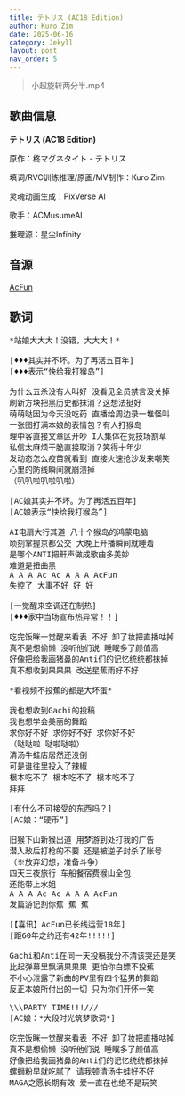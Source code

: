 ```yaml
---
title: テトリス (AC18 Edition)
author: Kuro Zim
date: 2025-06-16
category: Jekyll
layout: post
nav_order: 5
---
```


> 小超旋转两分半.mp4

## 歌曲信息

**テトリス (AC18 Edition)**

原作：柊マグネタイト - テトリス

填词/RVC训练推理/原画/MV制作：Kuro Zim

灵魂动画生成：PixVerse AI

歌手：ACMusumeAI

推理源：星尘Infinity

## 音源

[AcFun](https://www.acfun.cn/v/ac47400364)

## 歌词

<pre>
*站娘大大大！没错，大大大！*

[♦♦♦其实并不坏。为了再活五百年]
[♦♦♦表示“快给我打猴岛”]

为什么五杀没有人叫好 没看见全员禁言没关掉
刷新方块把黑历史都抹消？这想法挺好
萌萌哒因为今天没吃药 直播给周边录一堆怪叫
一张图打满本娘的表情包？有人打猴岛
理中客直接文章区开吵 I人集体在竞技场割草
私信太麻烦干脆直接取消？笑得十年少
发动态怎么疫苗就看到 直接火速抢沙发来嘲笑
心里的防线瞬间就崩溃掉
（叭叭啦叭啦叭啦）

[AC娘其实并不坏。为了再活五百年]
[AC娘表示“快给我打猴岛”]

AI电扇大行其道 八十个猴岛的鸿蒙电脑
顷刻掌握京都公交 大晚上开播瞬间就睡着
是哪个ANTI把鼾声做成歌曲多美妙
难道是扭曲黑
A A A Ac Ac A A A AcFun
失控了 大事不好 好 好

[一觉醒来空调还在制热]
[♦♦♦家中当场宣布热异常！！]

吃完饭眯一觉醒来看表 不好 卸了妆把直播咕掉
真不是想偷懒 没听他们说 睡眠多了颜值高
好像把给我画猪鼻的Anti们的记忆统统都抹掉
真不想收到果果果 改送星蕉雨好不好

*看视频不投蕉的都是大坏蛋*

我也想收到Gachi的投稿
我也想学会美丽的舞蹈
求你好不好 求你好不好 求你好不好
（哒哒啦 哒啦哒啦）
清汤牛蛙店居然还没倒
可是谁往里投入了辣椒
根本吃不了 根本吃不了 根本吃不了
拜拜

[有什么不可接受的东西吗？]
[AC娘：“硬币”]

旧猴下山新猴出道 用梦游到处打我的广告
潜入敌后打枪的不要 还是被逆子封杀了账号
（※放弃幻想，准备斗争）
四天三夜旅行 车船餐宿费猴山全包
还能带上水姐
A A A Ac Ac A A A AcFun
发篇游记割你蕉 蕉 蕉

[【喜讯】AcFun已长线运营18年]
[距60年之约还有42年!!!!!]

Gachi和Anti在同一天投稿我分不清该哭还是笑
比起弹幕里飘满果果果 更怕你白嫖不投蕉
不小心泄露了新曲的PV里有四个猛男的舞蹈
反正本娘所付出的一切 只为你们开怀一笑

\\\PARTY TIME!!!///
[AC娘：*大段时光筑梦歌词*]

吃完饭眯一觉醒来看表 不好 卸了妆把直播咕掉
真不是想偷懒 没听他们说 睡眠多了颜值高
好像把给我画猪鼻的Anti们的记忆统统都抹掉
螺蛳粉早就吃腻了 请我顿清汤牛蛙好不好
MAGA之愿长期有效 爱一直在也绝不是玩笑
</pre>
